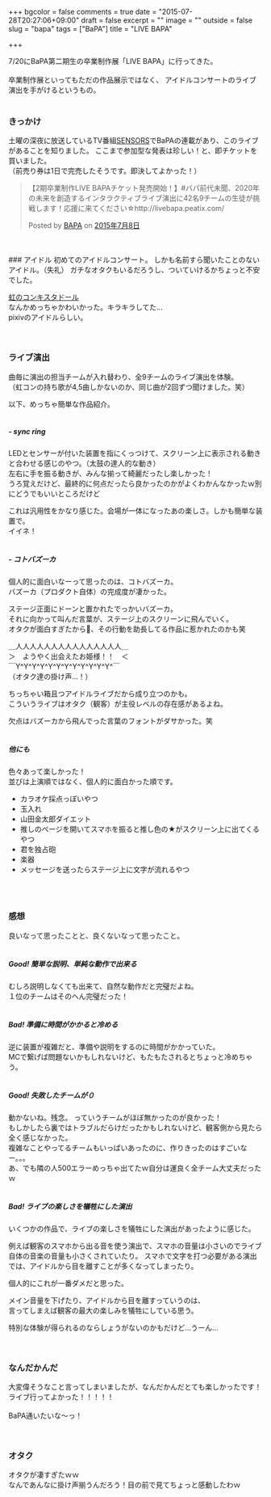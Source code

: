 +++
bgcolor = false
comments = true
date = "2015-07-28T20:27:06+09:00"
draft = false
excerpt = ""
image = ""
outside = false
slug = "bapa"
tags = ["BaPA"]
title = "LIVE BAPA"

+++

7/20にBaPA第二期生の卒業制作展「LIVE BAPA」に行ってきた。  
<br>
卒業制作展といってもただの作品展示ではなく、
アイドルコンサートのライブ演出を手がけるというもの。  
<br>
### きっかけ

土曜の深夜に放送しているTV番組[SENSORS](http://www.sensors.jp/)でBaPAの連載があり、このライブがあることを知りました。
ここまで参加型な発表は珍しい！と、即チケットを買いました。  
（前売り券は1日で完売したそうです。即決してよかった！）  

<div class="fb-post" data-href="https://www.facebook.com/bapa.info/posts/612826998858331" data-width="500"><div class="fb-xfbml-parse-ignore"><blockquote cite="https://www.facebook.com/bapa.info/posts/612826998858331"><p>&#x3010;2&#x671f;&#x5352;&#x696d;&#x5236;&#x4f5c;LIVE BAPA&#x30c1;&#x30b1;&#x30c3;&#x30c8;&#x767a;&#x58f2;&#x958b;&#x59cb;&#xff01;&#x3011;#&#x30d0;&#x30d1;&#x524d;&#x4ee3;&#x672a;&#x805e;&#x3001;2020&#x5e74;&#x306e;&#x672a;&#x6765;&#x3092;&#x5275;&#x9020;&#x3059;&#x308b;&#x30a4;&#x30f3;&#x30bf;&#x30e9;&#x30af;&#x30c6;&#x30a3;&#x30d6;&#x30e9;&#x30a4;&#x30d6;&#x6f14;&#x51fa;&#x306b;42&#x540d;9&#x30c1;&#x30fc;&#x30e0;&#x306e;&#x751f;&#x5f92;&#x304c;&#x6311;&#x6226;&#x3057;&#x307e;&#x3059;&#xff01;&#x5fdc;&#x63f4;&#x306b;&#x6765;&#x3066;&#x304f;&#x3060;&#x3055;&#x3044;&#x2606;http://livebapa.peatix.com/</p>Posted by <a href="https://www.facebook.com/bapa.info">BAPA</a> on&nbsp;<a href="https://www.facebook.com/bapa.info/posts/612826998858331">2015年7月8日</a></blockquote></div></div>  
<br>
<br>
### アイドル
初めてのアイドルコンサート。  
しかも名前すら聞いたことのないアイドル。（失礼）  
ガチなオタクもいるだろうし、ついていけるかちょっと不安でした。

<a href="http://pixiv-pro.com/2zicon/" target="_blank">虹のコンキスタドール</a>  
なんかめっちゃかわいかった。キラキラしてた...  
pixivのアイドルらしい。  
<br>
<br>
### ライブ演出
曲毎に演出の担当チームが入れ替わり、全9チームのライブ演出を体験。  
（虹コンの持ち歌が4,5曲しかないのか、同じ曲が2回ずつ聞けました。笑）  

以下、めっちゃ簡単な作品紹介。  
<br>
##### - sync ring
LEDとセンサーが付いた装置を指にくっつけて、スクリーン上に表示される動きと合わせる感じのやつ。（太鼓の達人的な動き）  
左右に手を振る動きが、みんな揃って綺麗だったし楽しかった！  
うろ覚えだけど、最終的に何点だったら良かったのかがよくわかんなかったｗ別にどうでもいいところだけど  

これは汎用性をかなり感じた。会場が一体になったあの楽しさ。しかも簡単な装置で。  
イイネ！  
<br>
##### - コトバズーカ
個人的に面白いなーって思ったのは、コトバズーカ。  
バズーカ（プロダクト自体）の完成度が凄かった。  

ステージ正面にドーンと置かれたでっかいバズーカ。  
それに向かって叫んだ言葉が、ステージ上のスクリーンに飛んでいく。  
オタクが面白すぎたから、その行動を助長してる作品に惹かれたのかも笑  

＿人人人人人人人人人人人人人人人＿  
＞　ようやく出会えたお姫様！！　＜  
￣Y^Y^Y^Y^Y^Y^Y^Y^Y^Y^Y^Y^￣  
（オタク達の掛け声...！）  

ちっちゃい箱且つアイドルライブだから成り立つのかも。  
こういうライブはオタク（観客）が主役レベルの存在感があるよね。  

欠点はバズーカから飛んでった言葉のフォントがダサかった。笑  
<br>
##### 他にも
色々あって楽しかった！  
並びは上演順ではなく、個人的に面白かった順です。  

- カラオケ採点っぽいやつ
- 玉入れ
- 山田金太郎ダイエット
- 推しのページを開いてスマホを振ると推し色の★がスクリーン上に出てくるやつ
- 君を独占砲
- 楽器
- メッセージを送ったらステージ上に文字が流れるやつ  
<br>
<br>

### 感想
良いなって思ったことと、良くないなって思ったこと。  
<br>

##### Good! 簡単な説明、単純な動作で出来る
むしろ説明しなくても出来て、自然な動作だと完璧だよね。  
１位のチームはそのへん完璧だった！  
<br>

##### Bad! 準備に時間がかかると冷める
逆に装置が複雑だと、準備や説明をするのに時間がかかっていた。  
MCで繋げば問題ないかもしれないけど、もたもたされるとちょっと冷めちゃう。  
<br>

##### Good! 失敗したチームが０
動かないね。残念。 っていうチームがほぼ無かったのが良かった！  
もしかしたら裏ではトラブルだらけだったかもしれないけど、観客側から見たら全く感じなかった。  
複雑なことやってるチームもいっぱいあったのに、作りきったのはすごいなー。。。  
あ、でも隣の人500エラーめっちゃ出てたｗ自分は運良く全チーム大丈夫だったｗ  
<br>

##### Bad! ライブの楽しさを犠牲にした演出  
いくつかの作品で、ライブの楽しさを犠牲にした演出があったように感じた。  

例えば観客のスマホから出る音を使う演出で、スマホの音量は小さいのでライブ自体の音楽の音量も小さくされていたり。
スマホで文字を打つ必要がある演出では、アイドルから目を離すことが多くなってしまったり。  

個人的にこれが一番ダメだと思った。  

メイン音量を下げたり、アイドルから目を離すっていうのは、  
言ってしまえば観客の最大の楽しみを犠牲にしている思う。  

特別な体験が得られるのならしょうがないのかもだけど...うーん...  
<br>
<br>

### なんだかんだ
大変偉そうなこと言ってしまいましたが、なんだかんだとても楽しかったです！  
ライブ行ってよかった！！！！！  
<br>
BaPA通いたいな〜っ！  
<br>
<br>

### オタク
オタクが凄すぎたｗｗ  
なんであんなに掛け声揃うんだろう！目の前で見てちょっと感動したわｗ
<br>
<br>

<script>(function(d, s, id) {  var js, fjs = d.getElementsByTagName(s)[0];  if (d.getElementById(id)) return;  js = d.createElement(s); js.id = id;  js.src = "//connect.facebook.net/ja_JP/sdk.js#xfbml=1&version=v2.3";  fjs.parentNode.insertBefore(js, fjs);}(document, 'script', 'facebook-jssdk'));</script>
